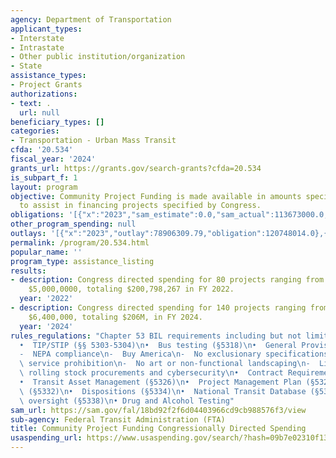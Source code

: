 ```yaml
---
agency: Department of Transportation
applicant_types:
- Interstate
- Intrastate
- Other public institution/organization
- State
assistance_types:
- Project Grants
authorizations:
- text: .
  url: null
beneficiary_types: []
categories:
- Transportation - Urban Mass Transit
cfda: '20.534'
fiscal_year: '2024'
grants_url: https://grants.gov/search-grants?cfda=20.534
is_subpart_f: 1
layout: program
objective: Community Project Funding is made available in amounts specified by Congress
  to assist in financing projects specified by Congress.
obligations: '[{"x":"2023","sam_estimate":0.0,"sam_actual":113673000.0,"usa_spending_actual":116673402.0},{"x":"2024","sam_estimate":0.0,"sam_actual":139155000.0,"usa_spending_actual":143155204.0},{"x":"2025","sam_estimate":0.0,"sam_actual":510347000.0,"usa_spending_actual":5476279.0}]'
other_program_spending: null
outlays: '[{"x":"2023","outlay":78906309.79,"obligation":120748014.0},{"x":"2024","outlay":22004734.0,"obligation":137200592.0},{"x":"2025","outlay":0.0,"obligation":5476279.0}]'
permalink: /program/20.534.html
popular_name: ''
program_type: assistance_listing
results:
- description: Congress directed spending for 80 projects ranging from $250,000 to
    $5,000,0000, totaling $200,798,267 in FY 2022.
  year: '2022'
- description: Congress directed spending for 140 projects ranging from $92,000 to
    $6,400,000, totaling $206M, in FY 2024.
  year: '2024'
rules_regulations: "Chapter 53 BIL requirements including but not limited to: \n\n\
  •  TIP/STIP (§§ 5303-5304)\n•  Bus testing (§5318)\n•  General Provisions (§5323)\n\
  -  NEPA compliance\n-  Buy America\n-  No exclusionary specifications\n-  Charter\
  \ service prohibition\n-  No art or non-functional landscaping\n-  Limitations on\
  \ rolling stock procurements and cybersecurity\n•  Contract Requirements (§5325)\n\
  •  Transit Asset Management (§5326)\n•  Project Management Plan (§5327)\n•  Nondiscrimination\
  \ (§5332)\n•  Dispositions (§5334)\n•  National Transit Database (§5335)\n•  FTA\
  \ oversight (§5338)\n• Drug and Alcohol Testing"
sam_url: https://sam.gov/fal/18bd92f2f6d04403966cd9cb988576f3/view
sub-agency: Federal Transit Administration (FTA)
title: Community Project Funding Congressionally Directed Spending
usaspending_url: https://www.usaspending.gov/search/?hash=09b7e02310f13f7c91249301d83c977f
---
```


